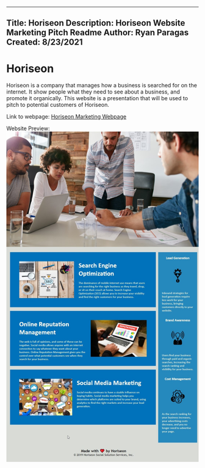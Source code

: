 ----------------
Title: Horiseon
Description: Horiseon Website Marketing Pitch
Readme Author: Ryan Paragas
Created: 8/23/2021
----------------

Horiseon
================

Horiseon is a company that manages how a business is searched for on the internet. 
It show people what they need to see about a business, and promote it organically. 
This website is a presentation that will be used to pitch to potential customers of Horiseon.

Link to webpage: [Horiseon Marketing Webpage](https://paragasr.github.io/Refactoring-Horiseon-Marketing-Pitch/)

Website Preview: ![website preview](./assets/images/website-preview.jpg?raw=true)
